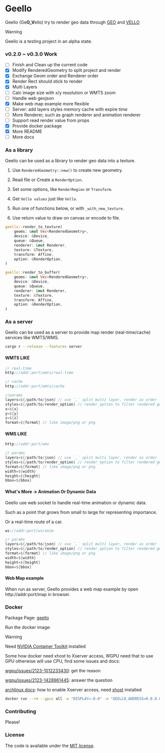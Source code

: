 # Geello

Geello (Ge**O_V**ello) try to render geo data through [GEO](https://github.com/georust/geo) and [VELLO](https://github.com/linebender/vello)

> [!WARNING]
> Geello is a testing project in an alpha state.
>

### v0.2.0 ~ v0.3.0 Work

- [ ] Finish and Clean up the current code
- [x] Modify RenderedGeometry to split project and render
- [x] Exchange Geom order and Renderer order
- [x] Render Rect should stick to render
- [x] Multi Layers
- [ ] Calc image size with x/y resolution or WMTS zoom
- [ ] Handle web geojson
- [x] Make web map example more flexible
- [ ] Server: add layers styles memory cache with expire time
- [ ] More Renderer, such as graph renderer and animation renderer
- [ ] Support read render value from props
- [x] Provide docker package
- [x] More README
- [ ] More docs

### As a library

Geello can be used as a library to render geo data into a texture.

1. Use `RenderedGeometry::new()` to create new geometry.

1. Read file or Create a `RenderOption`.

1. Set some options, like `RenderRegion` or `Transform`.

1. Get `Vello values` just like `Vello`.

1. Run one of functions below, or with `_with_new_texture`.

1. Use return value to draw on canvas or encode to file.

```rust
geello::render_to_texture(
    geoms: &mut Vec<RenderedGeometry>,
    device: &Device,
    queue: &Queue,
    renderer: &mut Renderer,
    texture: &Texture,
    transform: Affine,
    option: &RenderOption,
)
```

```rust
geello::render_to_buffer(
    geoms: &mut Vec<RenderedGeometry>,
    device: &Device,
    queue: &Queue,
    renderer: &mut Renderer,
    texture: &Texture,
    transform: Affine,
    option: &RenderOption,
)
```

### As a server

Geello can be used as a server to provide map render (real-time/cache) services like WMTS/WMS.

```bash
cargo r --release --features server
```

#### WMTS LIKE

```rust
// real-time
http://addr:port/wmts/real-time

// cache
http://addr:port/wmts/cache

//params
layers=${/path/to/json} // use `,` split multi layer, render as order
styles=${/path/to/render_option} // render_option to filter rendered geometry
x=${x}
y=${y}
z=${z}
format=${format} // like image/png or png
```

#### WMS LIKE

```rust
http://addr:port/wms

// params
layers=${/path/to/json} // use `,` split multi layer, render as order
styles=${/path/to/render_option} // render_option to filter rendered geometry
format=${format} // like image/png or png
width=${width}
height=${height}
bbox=${bbox}
```

#### What's More -> Animation Or Dynamic Data

Geello use web socket to handle real-time animation or dynamic data.

Such as a point that grows from small to large for representing importance.

Or a real-time route of a car.

```rust
ws://addr:port/ws/anim

// params
layers=${/path/to/json} // use `,` split multi layer, render as order
styles=${/path/to/render_option} // render_option to filter rendered geometry
format=${format} // like image/png or png
width=${width}
height=${height}
bbox=${bbox}
```

#### Web Map example

When run as server, Geello provides a web map example by open http://addr:port/map in browser.

### Docker

Package Page: [geello](https://github.com/DeadPoetSpoon/geello/pkgs/container/geello)

Run the docker image:

> [!WARNING]
> Need [NVIDIA Container Toolkit](https://docs.nvidia.com/datacenter/cloud-native/container-toolkit/latest/install-guide.html) installed
>
> Some how docker need xhost to Xserver access, WGPU need that to use GPU otherwise will use CPU, find some issues and docs:
>
> [wgpu/issues/2123-1012233430](https://github.com/gfx-rs/wgpu/issues/2123#issuecomment-1012233430): get the reason
>
> [wgpu/issues/2123-1428961445](https://github.com/gfx-rs/wgpu/issues/2123#issuecomment-1428961445): answer the question
>
> [archlinux docs](https://wiki.archlinux.org/title/Docker#Run_graphical_programs_inside_a_container): how to enable Xserver access, need [xhost](https://wiki.archlinuxcn.org/wiki/Xhost) installed
>

```bash
docker run --rm --gpus all -e "DISPLAY=:0.0" -e "GEELLO_ADDRESS=0.0.0.0" --mount type=bind,src=/tmp/.X11-unix,dst=/tmp/.X11-unix --device=/dev/dri:/dev/dri -p 8000:8000 ghcr.io/deadpoetspoon/geello:latest
```

### Contributing

Please!

### License

The code is available under the [MIT license](./LICENSE).
